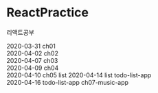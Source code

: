 # ReactPractice
리액트공부

2020-03-31 ch01  
2020-04-02 ch02  
2020-04-07 ch03  
2020-04-09 ch04  
2020-04-10 ch05 list
2020-04-14 list todo-list-app  
2020-04-16 todo-list-app ch07-music-app
